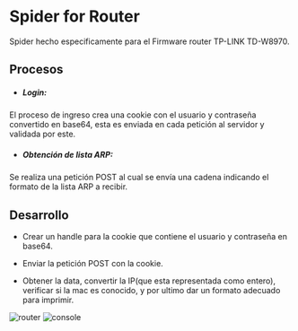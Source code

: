# Spider for Router

Spider hecho especificamente para el Firmware router TP-LINK TD-W8970.

## Procesos

- ##### Login:

 El proceso de ingreso crea una cookie con el usuario y contraseña convertido en base64, esta es enviada en
 cada petición al servidor y validada por este.

- ##### Obtención de lista ARP:

 Se realiza una petición POST al cual se envía una cadena indicando el formato de la lista ARP a recibir.

## Desarrollo

- Crear un handle para la cookie que contiene el usuario y contraseña en base64. 

- Enviar la petición POST con la cookie. 

- Obtener la data, convertir la IP(que esta representada como entero), verificar si la mac es conocido, y por ultimo dar
 un formato adecuado para imprimir.

![router](https://user-images.githubusercontent.com/25994826/37258509-25688b68-2547-11e8-87d3-a79b2a5d1e3d.jpeg)
![console](https://user-images.githubusercontent.com/25994826/37258508-222ce520-2547-11e8-90c3-9f4eae2e6176.jpeg)
